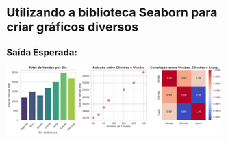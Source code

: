 # Utilizando a biblioteca Seaborn para criar gráficos diversos

## Saída Esperada:
![Gráficos gerados](../../imagens/grafico2.png)
